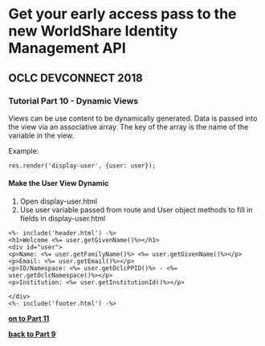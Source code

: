 # Get your early access pass to the new WorldShare Identity Management API
## OCLC DEVCONNECT 2018
### Tutorial Part 10 - Dynamic Views
Views can be use content to be dynamically generated. Data is passed into the view via an associative array.
The key of the array is the name of the variable in the view.

Example:
```
res.render('display-user', {user: user});
```
#### Make the User View Dynamic

1. Open display-user.html
2. Use user variable passed from route and User object methods to fill in fields in display-user.html

```
<%- include('header.html') -%>
<h1>Welcome <%= user.getGivenName()%></h1>
<div id="user">
<p>Name: <%= user.getFamilyName()%> <%= user.getGivenName()%></p>
<p>Email: <%= user.getEmail()%></p>
<p>ID/Namespace: <%= user.getOclcPPID()%> - <%= user.getOclcNamespace()%></p>
<p>Institution: <%= user.getInstitutionId()%></p>

</div>
<%- include('footer.html') -%>
```

**[on to Part 11](tutorial-11.md)**

**[back to Part 9](tutorial-09.md)**